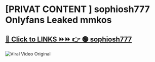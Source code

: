 
 # [PRIVAT CONTENT ] sophiosh777 Onlyfans Leaked mmkos

## <h2><a href="https://clipsfans.com/sophiosh777&ref=git">🔗 Click to LINKS ⏩⏩ 👉 🟢 sophiosh777 </a></h2>

<a href="https://clipsfans.com/sophiosh777&ref=git" rel="nofollow" data-target="animated-image.originalLink"><img src="https://i.ibb.co.com/xMMVF88/686577567.gif" alt="Viral Video Original" style="max-width: 100%; display: inline-block;" data-target="animated-image.originalImage"></a>

